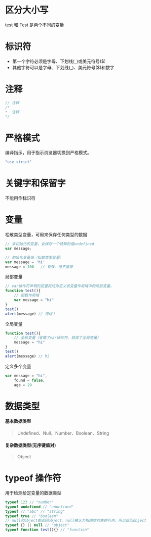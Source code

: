 # 区分大小写

test 和 Test 是两个不同的变量

# 标识符

- 第一个字符必须是字母、下划线(\_)或美元符号(\$)
- 其他字符可以是字母、下划线(\_)、美元符号(\$)和数字

# 注释

```JavaScript
// 注释
/*
*  注释
*/
```

# 严格模式

编译指示，用于指示浏览器切换到严格模式。

```JavaScript
"use strict"
```

# 关键字和保留字

不能用作标识符

# 变量

松散类型变量，可用来保存任何类型的数据

```JavaScript
// 未初始化的变量，会保存一个特殊的值undefined
var message;
```

```JavaScript
// 初始化变量值（松散类型变量）
var message = 'hi'
message = 100   // 有效、但不推荐
```

局部变量

```JavaScript
// var操作符声明的变量将成为定义该变量作用域中的局部变量。
function test(){
    // 函数作用域
    var message = "hi"
}
test()
alert(message) // 错误！
```

全局变量

```JavaScript
function test(){
    // 全局变量（省略了var操作符，就成了全局变量）
    message = "hi"
}
test()
alert(message) // hi
```

定义多个变量

```JavaScript
var message = "hi",
    found = false,
    age = 29
```

# 数据类型

#### 基本数据类型

> Undefined、Null、Number、Boolean、String

#### 复杂数据类型(无序键值对)

> Object

# typeof 操作符

用于检测给定变量的数据类型

```JavaScript
typeof 123 // "number"
typeof undefined // "undefined"
typeof // "abc" // "string"
typeof true // "boolean"
// null和object都返回object，null被认为指向空对象的引用，所以返回object
typeof {} || null // "object"
typeof function test(){} // "function"
```
